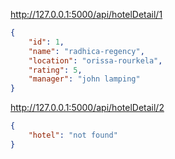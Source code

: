 http://127.0.0.1:5000/api/hotelDetail/1

```json
{
    "id": 1,
    "name": "radhica-regency",
    "location": "orissa-rourkela",
    "rating": 5,
    "manager": "john lamping"
}
```

http://127.0.0.1:5000/api/hotelDetail/2

```json
{
    "hotel": "not found"
}
```